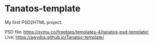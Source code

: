 # Tanatos-template
My first PSD2HTML project.

PSD file: https://symu.co/freebies/templates-4/tanatos-psd-template/ <br>
Live: https://awydra.github.io/Tanatos-template/
